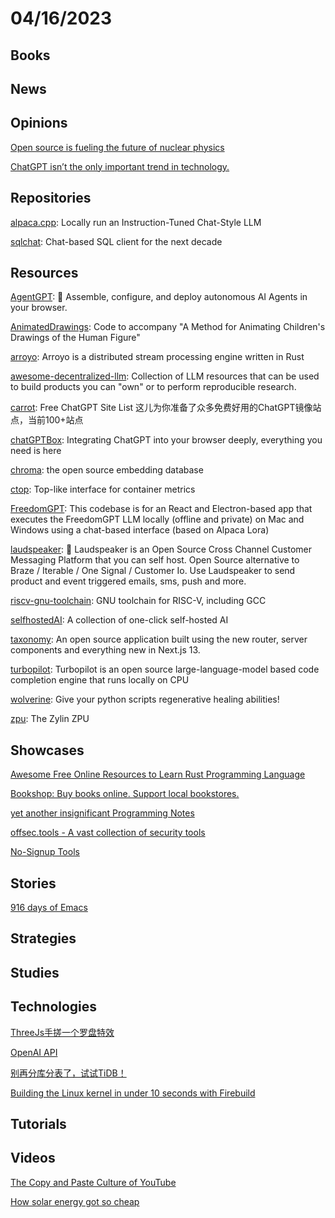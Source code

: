 # 04/16/2023

## Books

## News

## Opinions
[Open source is fueling the future of nuclear physics](https://github.com/readme/featured/nuclear-fusion-open-source)

[ChatGPT isn’t the only important trend in technology.](https://www.oreilly.com/radar/not-forgotten/)

## Repositories
[alpaca.cpp](https://github.com/antimatter15/alpaca.cpp): Locally run an Instruction-Tuned Chat-Style LLM

[sqlchat](https://github.com/sqlchat/sqlchat): Chat-based SQL client for the next decade

## Resources
[AgentGPT](https://github.com/reworkd/AgentGPT): 🤖 Assemble, configure, and deploy autonomous AI Agents in your browser.

[AnimatedDrawings](https://github.com/facebookresearch/AnimatedDrawings): Code to accompany "A Method for Animating Children's Drawings of the Human Figure"

[arroyo](https://github.com/ArroyoSystems/arroyo): Arroyo is a distributed stream processing engine written in Rust

[awesome-decentralized-llm](https://github.com/imaurer/awesome-decentralized-llm): Collection of LLM resources that can be used to build products you can "own" or to perform reproducible research.

[carrot](https://github.com/xx025/carrot): Free ChatGPT Site List 这儿为你准备了众多免费好用的ChatGPT镜像站点，当前100+站点

[chatGPTBox](https://github.com/josStorer/chatGPTBox): Integrating ChatGPT into your browser deeply, everything you need is here

[chroma](https://github.com/chroma-core/chroma): the open source embedding database

[ctop](https://github.com/bcicen/ctop): Top-like interface for container metrics

[FreedomGPT](https://github.com/ohmplatform/FreedomGPT): This codebase is for an React and Electron-based app that executes the FreedomGPT LLM locally (offline and private) on Mac and Windows using a chat-based interface (based on Alpaca Lora)

[laudspeaker](https://github.com/laudspeaker/laudspeaker): 📢 Laudspeaker is an Open Source Cross Channel Customer Messaging Platform that you can self host. Open Source alternative to Braze / Iterable / One Signal / Customer Io. Use Laudspeaker to send product and event triggered emails, sms, push and more.

[riscv-gnu-toolchain](https://github.com/riscv-collab/riscv-gnu-toolchain): GNU toolchain for RISC-V, including GCC

[selfhostedAI](https://github.com/josStorer/selfhostedAI): A collection of one-click self-hosted AI

[taxonomy](https://github.com/shadcn/taxonomy): An open source application built using the new router, server components and everything new in Next.js 13.

[turbopilot](https://github.com/ravenscroftj/turbopilot): Turbopilot is an open source large-language-model based code completion engine that runs locally on CPU

[wolverine](https://github.com/biobootloader/wolverine): Give your python scripts regenerative healing abilities!

[zpu](https://github.com/zylin/zpu): The Zylin ZPU

## Showcases
[Awesome Free Online Resources to Learn Rust Programming Language](https://www.nativebyx.dev/rust/becoming-rustacean/awesome-free-online-resources-to-earn-rust-programming-language.html)

[Bookshop: Buy books online. Support local bookstores.](https://bookshop.org/)

[yet another insignificant Programming Notes](https://www3.ntu.edu.sg/home/ehchua/programming/index.html)

[offsec.tools - A vast collection of security tools](https://offsec.tools/)

[No-Signup Tools](https://www.nosignup.tools/)

## Stories
[916 days of Emacs](https://sqrtminusone.xyz/posts/2023-04-13-emacs/)

## Strategies

## Studies

## Technologies
[ThreeJs手搓一个罗盘特效](https://juejin.cn/post/7220629398965108794)

[OpenAI API](https://juejin.cn/post/7219508311687020599)

[别再分库分表了，试试TiDB！](https://mp.weixin.qq.com/s/21p91FMwGQ-IrYYlVFvWSw)

[Building the Linux kernel in under 10 seconds with Firebuild](https://balintreczey.hu/blog/building-the-linux-kernel-under-10-seconds-with-firebuild/)

## Tutorials

## Videos
[The Copy and Paste Culture of YouTube](https://www.youtube.com/watch?v=gbDunxRfbgg)

[How solar energy got so cheap](https://www.youtube.com/watch?v=V8Vtb0bn30M)
